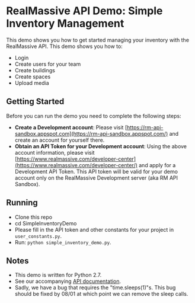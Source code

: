 # RealMassive API Demo: Simple Inventory Management

This demo shows you how to get started managing your inventory with the RealMassive API. This demo shows you how to:
  * Login
  * Create users for your team
  * Create buildings
  * Create spaces
  * Upload media

## Getting Started
Before you can run the demo you need to complete the following steps:
  * **Create a Development account**: Please visit [https://rm-api-sandbox.appspot.com](https://rm-api-sandbox.appspot.com/) and create an account for yourself there.
  * **Obtain an API Token for your Development account**: Using the above account information, please visit [https://www.realmassive.com/developer-center](https://www.realmassive.com/developer-center/) and apply for a Development API Token. This API token will be valid for your demo account only on the RealMassive Development server (aka RM API Sandbox).

## Running
  * Clone this repo
  * cd SimpleInventoryDemo
  * Please fill in the API token and other constants for your project in ```user_constants.py```.
  * Run: ```python simple_inventory_demo.py```.

## Notes
  * This demo is written for Python 2.7.
  * See our accompanying [API documentation](docs.realmassive.apiary.io).
  * Sadly, we have a bug that requires the "time.sleeps(1)"s. This bug should be fixed by 08/01 at which point we can remove the sleep calls.
